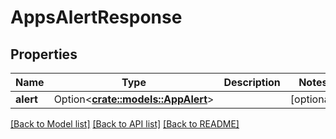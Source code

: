 # AppsAlertResponse

## Properties

Name | Type | Description | Notes
------------ | ------------- | ------------- | -------------
**alert** | Option<[**crate::models::AppAlert**](app_alert.md)> |  | [optional]

[[Back to Model list]](../README.md#documentation-for-models) [[Back to API list]](../README.md#documentation-for-api-endpoints) [[Back to README]](../README.md)


